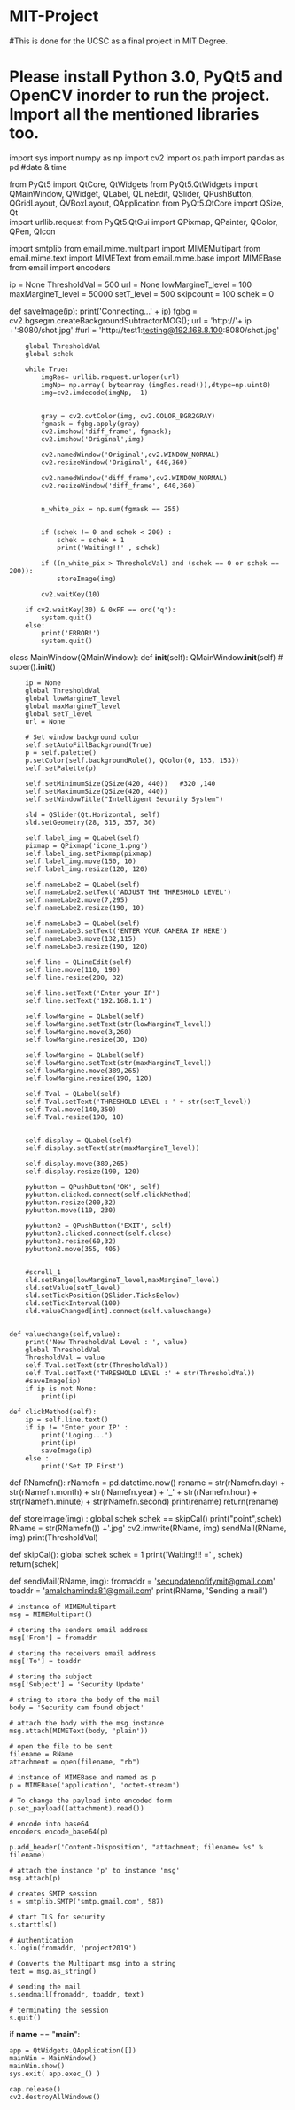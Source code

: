 # MIT-Project
#This is done for the UCSC as a final project in MIT Degree.
# Please install Python 3.0, PyQt5 and OpenCV inorder to run the project. Import all the mentioned libraries too. 

import sys
import numpy as np
import cv2
import os.path
import pandas as pd #date & time

from PyQt5 import QtCore, QtWidgets
from PyQt5.QtWidgets import QMainWindow, QWidget, QLabel, QLineEdit, QSlider,  QPushButton, QGridLayout, QVBoxLayout, QApplication
from PyQt5.QtCore import QSize, Qt    
import urllib.request
from PyQt5.QtGui import QPixmap, QPainter, QColor, QPen, QIcon


import smtplib 
from email.mime.multipart import MIMEMultipart 
from email.mime.text import MIMEText 
from email.mime.base import MIMEBase 
from email import encoders 

ip = None
ThresholdVal = 500
url = None
lowMargineT_level = 100
maxMargineT_level = 50000
setT_level = 500
skipcount = 100
schek = 0

def saveImage(ip):
        print('Connecting...' + ip)
        fgbg = cv2.bgsegm.createBackgroundSubtractorMOG();
        url = 'http://'+ ip +':8080/shot.jpg' 
        #url = 'http://test1:testing@192.168.8.100:8080/shot.jpg' 

        
        global ThresholdVal
        global schek

        while True:
            imgRes= urllib.request.urlopen(url)
            imgNp= np.array( bytearray (imgRes.read()),dtype=np.uint8)
            img=cv2.imdecode(imgNp, -1)
        

            gray = cv2.cvtColor(img, cv2.COLOR_BGR2GRAY)
            fgmask = fgbg.apply(gray)
            cv2.imshow('diff_frame', fgmask);
            cv2.imshow('Original',img)

            cv2.namedWindow('Original',cv2.WINDOW_NORMAL)
            cv2.resizeWindow('Original', 640,360)

            cv2.namedWindow('diff_frame',cv2.WINDOW_NORMAL)
            cv2.resizeWindow('diff_frame', 640,360)


            n_white_pix = np.sum(fgmask == 255)
            
            
            if (schek != 0 and schek < 200) :
                schek = schek + 1
                print('Waiting!!' , schek)
                        
            if ((n_white_pix > ThresholdVal) and (schek == 0 or schek == 200)):
                storeImage(img)
                 
            cv2.waitKey(10)

        if cv2.waitKey(30) & 0xFF == ord('q'):
            system.quit()
        else:
            print('ERROR!')
            system.quit()


class MainWindow(QMainWindow):
    def __init__(self):
        QMainWindow.__init__(self)
        # super().__init__()

        ip = None
        global ThresholdVal
        global lowMargineT_level 
        global maxMargineT_level
        global setT_level
        url = None

        # Set window background color
        self.setAutoFillBackground(True)
        p = self.palette()
        p.setColor(self.backgroundRole(), QColor(0, 153, 153))
        self.setPalette(p)

        self.setMinimumSize(QSize(420, 440))   #320 ,140 
        self.setMaximumSize(QSize(420, 440))
        self.setWindowTitle("Intelligent Security System") 

        sld = QSlider(Qt.Horizontal, self)
        sld.setGeometry(28, 315, 357, 30) 

        self.label_img = QLabel(self)
        pixmap = QPixmap('icone_1.png')
        self.label_img.setPixmap(pixmap)
        self.label_img.move(150, 10)
        self.label_img.resize(120, 120)

        self.nameLabe2 = QLabel(self)
        self.nameLabe2.setText('ADJUST THE THRESHOLD LEVEL')
        self.nameLabe2.move(7,295)
        self.nameLabe2.resize(190, 10)

        self.nameLabe3 = QLabel(self)
        self.nameLabe3.setText('ENTER YOUR CAMERA IP HERE')
        self.nameLabe3.move(132,115)
        self.nameLabe3.resize(190, 120)
        
        self.line = QLineEdit(self)
        self.line.move(110, 190)
        self.line.resize(200, 32)
    
        self.line.setText('Enter your IP')
        self.line.setText('192.168.1.1')

        self.lowMargine = QLabel(self)
        self.lowMargine.setText(str(lowMargineT_level))
        self.lowMargine.move(3,260)
        self.lowMargine.resize(30, 130)

        self.lowMargine = QLabel(self)
        self.lowMargine.setText(str(maxMargineT_level))
        self.lowMargine.move(389,265)
        self.lowMargine.resize(190, 120)

        self.Tval = QLabel(self)
        self.Tval.setText('THRESHOLD LEVEL : ' + str(setT_level))
        self.Tval.move(140,350)
        self.Tval.resize(190, 10)


        self.display = QLabel(self)
        self.display.setText(str(maxMargineT_level))

        self.display.move(389,265)
        self.display.resize(190, 120)
        
        pybutton = QPushButton('OK', self)
        pybutton.clicked.connect(self.clickMethod)
        pybutton.resize(200,32)
        pybutton.move(110, 230) 

        pybutton2 = QPushButton('EXIT', self)
        pybutton2.clicked.connect(self.close)   
        pybutton2.resize(60,32)
        pybutton2.move(355, 405) 


        #scroll_1
        sld.setRange(lowMargineT_level,maxMargineT_level)
        sld.setValue(setT_level)
        sld.setTickPosition(QSlider.TicksBelow)
        sld.setTickInterval(100)
        sld.valueChanged[int].connect(self.valuechange)


    def valuechange(self,value):
        print('New ThresholdVal Level : ', value)
        global ThresholdVal
        ThresholdVal = value
        self.Tval.setText(str(ThresholdVal))
        self.Tval.setText('THRESHOLD LEVEL :' + str(ThresholdVal))
        #saveImage(ip)
        if ip is not None:
            print(ip)

    def clickMethod(self):
        ip = self.line.text()
        if ip != 'Enter your IP' :
            print('Loging...') 
            print(ip)
            saveImage(ip)
        else :
            print('Set IP First')   


def RNamefn():
    rNamefn = pd.datetime.now()
    rename = str(rNamefn.day) + str(rNamefn.month) + str(rNamefn.year) + '_' + str(rNamefn.hour) + str(rNamefn.minute) + str(rNamefn.second)
    print(rename)
    return(rename)

def storeImage(img) :
    global schek
    schek == skipCal()
    print("point",schek)
    RName = str(RNamefn()) +'.jpg'
    cv2.imwrite(RName, img)
    sendMail(RName, img)
    print(ThresholdVal)
   

def skipCal():
    global schek
    schek = 1
    print('Waiting!!! =' , schek)
    return(schek)    
            


def sendMail(RName, img):
    fromaddr = 'secupdatenofifymit@gmail.com'
    toaddr = 'amalchaminda81@gmail.com'
    print(RName, 'Sending a mail')

    # instance of MIMEMultipart 
    msg = MIMEMultipart() 
      
    # storing the senders email address   
    msg['From'] = fromaddr 
      
    # storing the receivers email address  
    msg['To'] = toaddr 
      
    # storing the subject  
    msg['Subject'] = 'Security Update'
      
    # string to store the body of the mail 
    body = 'Security cam found object'
      
    # attach the body with the msg instance 
    msg.attach(MIMEText(body, 'plain')) 
      
    # open the file to be sent  
    filename = RName
    attachment = open(filename, "rb") 
      
    # instance of MIMEBase and named as p 
    p = MIMEBase('application', 'octet-stream')
      
    # To change the payload into encoded form 
    p.set_payload((attachment).read()) 
      
    # encode into base64 
    encoders.encode_base64(p) 
       
    p.add_header('Content-Disposition', "attachment; filename= %s" % filename) 
      
    # attach the instance 'p' to instance 'msg' 
    msg.attach(p) 
      
    # creates SMTP session 
    s = smtplib.SMTP('smtp.gmail.com', 587) 
      
    # start TLS for security 
    s.starttls() 
      
    # Authentication 
    s.login(fromaddr, 'project2019') 
      
    # Converts the Multipart msg into a string 
    text = msg.as_string() 
      
    # sending the mail 
    s.sendmail(fromaddr, toaddr, text) 
      
    # terminating the session 
    s.quit()    


if __name__ == "__main__":
    
    
    app = QtWidgets.QApplication([])
    mainWin = MainWindow()
    mainWin.show()
    sys.exit( app.exec_() )

    cap.release()
    cv2.destroyAllWindows()



   
